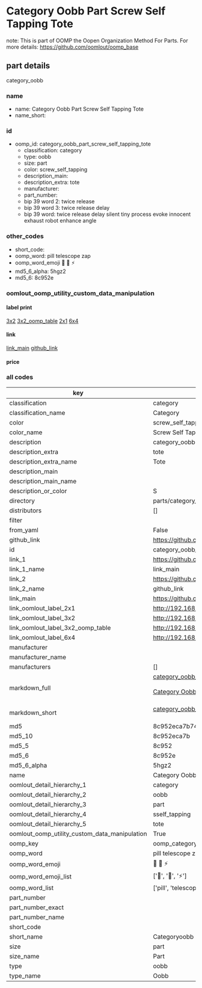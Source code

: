 # Category Oobb Part Screw Self Tapping Tote  

note: This is part of OOMP the Oopen Organization Method For Parts. For more details: https://github.com/oomlout/oomp_base

##  part details



category_oobb

### name
* name: Category Oobb Part Screw Self Tapping Tote
* name_short: 
### id
* oomp_id: category_oobb_part_screw_self_tapping_tote
  * classification: category
  * type: oobb
  * size: part
  * color: screw_self_tapping
  * description_main: 
  * description_extra: tote
  * manufacturer: 
  * part_number: 
  * bip 39 word 2: twice release
  * bip 39 word 3: twice release delay
  * bip 39 word: twice release delay silent tiny process evoke innocent exhaust robot enhance angle

### other_codes
* short_code: 
* oomp_word: pill telescope zap
* oomp_word_emoji :pill: :telescope: :zap:
* md5_6_alpha: 5hgz2
* md5_6: 8c952e






### oomlout_oomp_utility_custom_data_manipulation
#### label print
[3x2](http://192.168.1.245:1112/?label=oomp%205hgz2)
[3x2_oomp_table](http://192.168.1.107:1112/?label=oomp%205hgz2)
[2x1](http://192.168.1.242:1112/?label=oomp%205hgz2)
[6x4](http://192.168.1.55:1112/?label=oomp%205hgz2)    

#### link

[link_main](https://github.com/oomlout/oomlout_oomp_current_version_messy/tree/main/parts/category_oobb_part_screw_self_tapping_tote) [github_link](https://github.com/oomlout/oomlout_oomp_part_src/tree/main/parts/category_oobb_part_screw_self_tapping_tote)                             

#### price







### all codes 
| key | value |  
| --- | --- |  
| classification | category |  
| classification_name | Category |  
| color | screw_self_tapping |  
| color_name | Screw Self Tapping |  
| description | category_oobb |  
| description_extra | tote |  
| description_extra_name | Tote |  
| description_main |  |  
| description_main_name |  |  
| description_or_color | S  |  
| directory | parts/category_oobb_part_screw_self_tapping_tote |  
| distributors | [] |  
| filter |  |  
| from_yaml | False |  
| github_link | https://github.com/oomlout/oomlout_oomp_part_src/tree/main/parts/category_oobb_part_screw_self_tapping_tote |  
| id | category_oobb_part_screw_self_tapping_tote |  
| link_1 | https://github.com/oomlout/oomlout_oomp_current_version_messy/tree/main/parts/category_oobb_part_screw_self_tapping_tote |  
| link_1_name | link_main |  
| link_2 | https://github.com/oomlout/oomlout_oomp_part_src/tree/main/parts/category_oobb_part_screw_self_tapping_tote |  
| link_2_name | github_link |  
| link_main | https://github.com/oomlout/oomlout_oomp_current_version_messy/tree/main/parts/category_oobb_part_screw_self_tapping_tote |  
| link_oomlout_label_2x1 | http://192.168.1.242:1112/?label=oomp%205hgz2 |  
| link_oomlout_label_3x2 | http://192.168.1.245:1112/?label=oomp%205hgz2 |  
| link_oomlout_label_3x2_oomp_table | http://192.168.1.107:1112/?label=oomp%205hgz2 |  
| link_oomlout_label_6x4 | http://192.168.1.55:1112/?label=oomp%205hgz2 |  
| manufacturer |  |  
| manufacturer_name |  |  
| manufacturers | [] |  
| markdown_full | [category_oobb_part_screw_self_tapping_tote](https://github.com/oomlout/oomlout_oomp_current_version_messy/tree/main/parts/category_oobb_part_screw_self_tapping_tote)<br>[](https://github.com/oomlout/oomlout_oomp_current_version_messy/tree/main/parts/category_oobb_part_screw_self_tapping_tote)<br>[Category Oobb Part Screw Self Tapping Tote](https://github.com/oomlout/oomlout_oomp_current_version_messy/tree/main/parts/category_oobb_part_screw_self_tapping_tote)<br><br> |  
| markdown_short | [category_oobb_part_screw_self_tapping_tote](https://github.com/oomlout/oomlout_oomp_current_version_messy/tree/main/parts/category_oobb_part_screw_self_tapping_tote)<br><br> |  
| md5 | 8c952eca7b7489c2ae713c8673ed4f5a |  
| md5_10 | 8c952eca7b |  
| md5_5 | 8c952 |  
| md5_6 | 8c952e |  
| md5_6_alpha | 5hgz2 |  
| name | Category Oobb Part Screw Self Tapping Tote |  
| oomlout_detail_hierarchy_1 | category |  
| oomlout_detail_hierarchy_2 | oobb |  
| oomlout_detail_hierarchy_3 | part |  
| oomlout_detail_hierarchy_4 | sself_tapping |  
| oomlout_detail_hierarchy_5 | tote |  
| oomlout_oomp_utility_custom_data_manipulation | True |  
| oomp_key | oomp_category_oobb_part_screw_self_tapping_tote |  
| oomp_word | pill telescope zap |  
| oomp_word_emoji | :pill: :telescope: :zap: |  
| oomp_word_emoji_list | [':pill:', ':telescope:', ':zap:'] |  
| oomp_word_list | ['pill', 'telescope', 'zap'] |  
| part_number |  |  
| part_number_exact |  |  
| part_number_name |  |  
| short_code |  |  
| short_name | Categoryoobb |  
| size | part |  
| size_name | Part |  
| type | oobb |  
| type_name | Oobb |  
